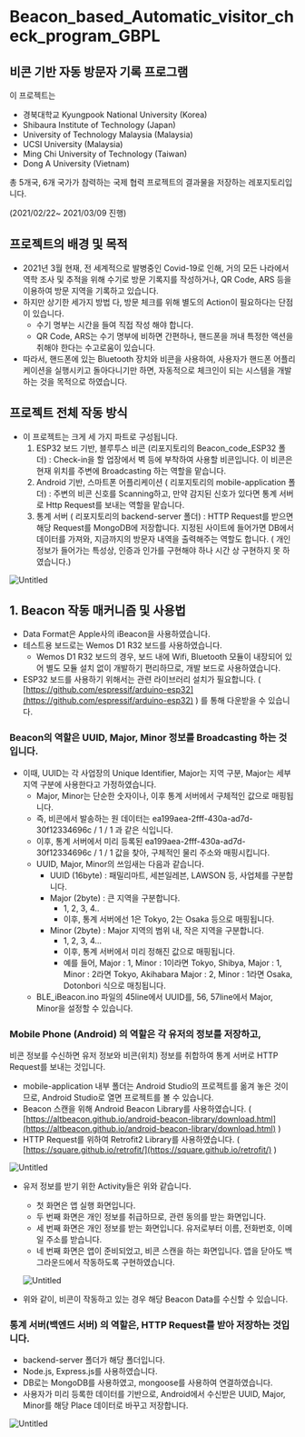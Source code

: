 # Beacon_based_Automatic_visitor_check_program_GBPL

## 비콘 기반 자동 방문자 기록 프로그램

이 프로젝트는

- 경북대학교 Kyungpook National University (Korea)
- Shibaura Institute of Technology (Japan)
- University of Technology Malaysia (Malaysia)
- UCSI University (Malaysia)
- Ming Chi University of Technology (Taiwan)
- Dong A University (Vietnam)

총 5개국, 6개 국가가 참력하는 국제 협력 프로젝트의 결과물을 저장하는 레포지토리입니다.

(2021/02/22~ 2021/03/09 진행)

## 프로젝트의 배경 및 목적

- 2021년 3월 현재, 전 세계적으로 발병중인 Covid-19로 인해, 거의 모든 나라에서 역학 조사 및 추적을 위해 수기로 방문 기록지를 작성하거나, QR Code, ARS 등을 이용하여 방문 지역을 기록하고 있습니다.
- 하지만 상기한 세가지 방법 다, 방문 체크를 위해 별도의 Action이 필요하다는 단점이 있습니다.
  - 수기 명부는 시간을 들여 직접 작성 해야 합니다.
  - QR Code, ARS는 수기 명부에 비하면 간편하나, 핸드폰을 꺼내 특정한 액션을 취해야 한다는 수고로움이 있습니다.
- 따라서, 핸드폰에 있는 Bluetooth 장치와 비콘을 사용하여, 사용자가 핸드폰 어플리케이션을 실행시키고 돌아다니기만 하면, 자동적으로 체크인이 되는 시스템을 개발하는 것을 목적으로 하였습니다.

## 프로젝트 전체 작동 방식

- 이 프로젝트는 크게 세 가지 파트로 구성됩니다.
  1. ESP32 보드 기반, 블루투스 비콘 (리포지토리의 Beacon_code_ESP32 폴더) : Check-in을 할 업장에서 벽 등에 부착하여 사용할 비콘입니다. 이 비콘은 현재 위치를 주변에 Broadcasting 하는 역할을 맡습니다.
  2. Android 기반, 스마트폰 어플리케이션 ( 리포지토리의 mobile-application 폴더) : 주변의 비콘 신호를 Scanning하고, 만약 감지된 신호가 있다면 통계 서버로 Http Request를 보내는 역할을 맡습니다.
  3. 통계 서버 ( 리포지토리의 backend-server 폴더) : HTTP Request를 받으면 해당 Request를 MongoDB에 저장합니다. 지정된 사이트에 들어가면 DB에서 데이터를 가져와, 지금까지의 방문자 내역을 출력해주는 역할도 합니다. ( 개인정보가 들어가는 특성상, 인증과 인가를 구현해야 하나 시간 상 구현하지 못 하였습니다.)

![Untitled](%E1%84%8C%E1%85%A6%E1%84%86%E1%85%A9%E1%86%A8%20%E1%84%8B%E1%85%A5%E1%86%B9%E1%84%8B%E1%85%B3%E1%86%B7%2094962c0f62094567b1ba14482cc456d5/Untitled.png)

## 1. Beacon 작동 매커니즘 및 사용법

- Data Format은 Apple사의 iBeacon을 사용하였습니다.
- 테스트용 보드로는 Wemos D1 R32 보드를 사용하였습니다.
  - Wemos D1 R32 보드의 경우, 보드 내에 Wifi, Bluetooth 모듈이 내장되어 있어 별도 모듈 설치 없이 개발하기 편리하므로, 개발 보드로 사용하였습니다.
- ESP32 보드를 사용하기 위해서는 관련 라이브러리 설치가 필요합니다. ( [https://github.com/espressif/arduino-esp32](https://github.com/espressif/arduino-esp32) ) 를 통해 다운받을 수 있습니다.

### Beacon의 역할은 UUID, Major, Minor 정보를 Broadcasting 하는 것입니다.

- 이때, UUID는 각 사업장의 Unique Identifier, Major는 지역 구분, Major는 세부 지역 구분에 사용한다고 가정하였습니다.
  - Major, Minor는 단순한 숫자이나, 이후 통계 서버에서 구체적인 값으로 매핑됩니다.
  - 즉, 비콘에서 발송하는 원 데이터는 ea199aea-2fff-430a-ad7d-30f12334696c / 1 / 1 과 같은 식입니다.
  - 이후, 통계 서버에서 미리 등록된 ea199aea-2fff-430a-ad7d-30f12334696c / 1 / 1 값을 찾아, 구체적인 물리 주소와 매핑시킵니다.
  - UUID, Major, Minor의 쓰임새는 다음과 같습니다.
    - UUID (16byte) : 패밀리마트, 세븐일레븐, LAWSON 등, 사업체를 구분합니다.
    - Major (2byte) : 큰 지역을 구분합니다.
      - 1, 2, 3, 4..
      - 이후, 통계 서버에선 1은 Tokyo, 2는 Osaka 등으로 매핑됩니다.
    - Minor (2byte) : Major 지역의 범위 내, 작은 지역을 구분합니다.
      - 1, 2, 3, 4...
      - 이후, 통계 서버에서 미리 정해진 값으로 매핑됩니다.
      - 예를 들어,
        Major : 1, Minor : 1이라면 Tokyo, Shibya,
        Major : 1, Minor : 2라면 Tokyo, Akihabara
        Major : 2, Minor : 1라면 Osaka, Dotonbori
        식으로 매칭됩니다.
  - BLE_iBeacon.ino 파일의 45line에서 UUID를, 56, 57line에서 Major, Minor을 설정할 수 있습니다.

### Mobile Phone (Android) 의 역할은 각 유저의 정보를 저장하고,

비콘 정보를 수신하면 유저 정보와 비콘(위치) 정보를 취합하여
통계 서버로 HTTP Request를 보내는 것입니다.

- mobile-application 내부 폴더는 Android Studio의 프로젝트를 옮겨 놓은 것이므로, Android Studio로 열면 프로젝트를 볼 수 있습니다.
- Beacon 스캔을 위해 Android Beacon Library를 사용하였습니다. ( [https://altbeacon.github.io/android-beacon-library/download.html](https://altbeacon.github.io/android-beacon-library/download.html) )
- HTTP Request를 위하여 Retrofit2 Library를 사용하였습니다. ( [https://square.github.io/retrofit/](https://square.github.io/retrofit/) )

![Untitled](%E1%84%8C%E1%85%A6%E1%84%86%E1%85%A9%E1%86%A8%20%E1%84%8B%E1%85%A5%E1%86%B9%E1%84%8B%E1%85%B3%E1%86%B7%2094962c0f62094567b1ba14482cc456d5/Untitled%201.png)

- 유저 정보를 받기 위한 Activity들은 위와 같습니다.

  - 첫 화면은 앱 실행 화면입니다.
  - 두 번째 화면은 개인 정보를 취급하므로, 관련 동의를 받는 화면입니다.
  - 세 번째 화면은 개인 정보를 받는 화면입니다. 유저로부터 이름, 전화번호, 이메일 주소를 받습니다.
  - 네 번째 화면은 앱이 준비되었고, 비콘 스캔을 하는 화면입니다. 앱을 닫아도 백그라운드에서 작동하도록 구현하였습니다.

  ![Untitled](%E1%84%8C%E1%85%A6%E1%84%86%E1%85%A9%E1%86%A8%20%E1%84%8B%E1%85%A5%E1%86%B9%E1%84%8B%E1%85%B3%E1%86%B7%2094962c0f62094567b1ba14482cc456d5/Untitled%202.png)

- 위와 같이, 비콘이 작동하고 있는 경우 해당 Beacon Data를 수신할 수 있습니다.

### 통계 서버(백엔드 서버) 의 역할은, HTTP Request를 받아 저장하는 것입니다.

- backend-server 폴더가 해당 폴더입니다.
- Node.js, Express.js를 사용하였습니다.
- DB로는 MongoDB를 사용하였고, mongoose를 사용하여 연결하였습니다.
- 사용자가 미리 등록한 데이터를 기반으로, Android에서 수신받은 UUID, Major, Minor를 해당 Place 데이터로 바꾸고 저장합니다.

![Untitled](%E1%84%8C%E1%85%A6%E1%84%86%E1%85%A9%E1%86%A8%20%E1%84%8B%E1%85%A5%E1%86%B9%E1%84%8B%E1%85%B3%E1%86%B7%2094962c0f62094567b1ba14482cc456d5/Untitled%203.png)
